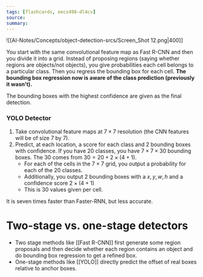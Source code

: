```yaml
---
tags: [flashcards, eecs498-dl4cv]
source:
summary:
---
```

![[AI-Notes/Concepts/object-detection-srcs/Screen_Shot 12.png|400]]

You start with the same convolutional feature map as Fast R-CNN and then you divide it into a grid. Instead of proposing regions (saying whether regions are objects/not objects), you give probabilities each cell belongs to a particular class. Then you regress the bounding box for each cell. **The bounding box regression now is aware of the class prediction (previously it wasn't).**

The bounding boxes with the highest confidence are given as the final detection.

### YOLO Detector
1. Take convolutional feature maps at $7 \times 7$ resolution (the CNN features will be of size 7 by 7). 
2. Predict, at each location, a score for each class and 2 bounding boxes with confidence. If you have 20 classes, you have $7 \times 7 \times 30$ bounding boxes. The 30 comes from $30 = 20 + 2 \times (4 + 1)$. 
    - For each of the cells in the $7 \times 7$ grid, you output a probability for each of the $20$ classes.
    - Additionally, you output 2 bounding boxes with a $x, y, w, h$ and a confidence score $2 \times (4 + 1)$
    - This is $30$ values given per cell.

It is seven times faster than Faster-RNN, but less accurate. 

# Two-stage vs. one-stage detectors
- Two stage methods like [[Fast R-CNN]] first generate some region proposals and then decide whether each region contains an object and do bounding box regression to get a refined box.
- One-stage methods like [[YOLO]] directly predict the offset of real boxes relative to anchor boxes.